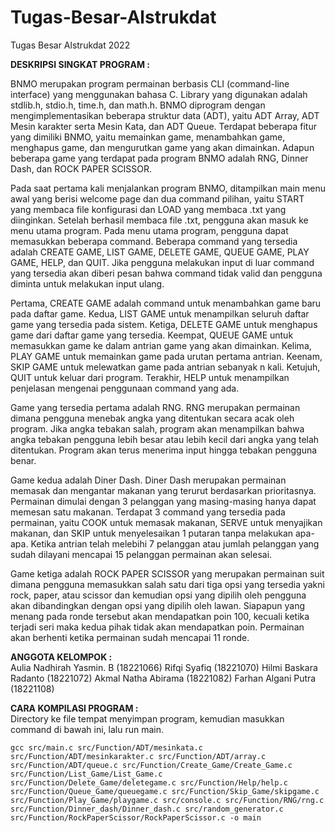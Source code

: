 # Tugas-Besar-Alstrukdat
Tugas Besar Alstrukdat 2022

**DESKRIPSI SINGKAT PROGRAM :**

BNMO merupakan program permainan berbasis CLI (command-line interface) yang menggunakan bahasa C. Library yang digunakan adalah stdlib.h, stdio.h, time.h, dan math.h. BNMO diprogram dengan mengimplementasikan beberapa struktur data (ADT), yaitu ADT Array, ADT Mesin karakter serta Mesin Kata, dan ADT Queue. Terdapat beberapa fitur yang dimiliki BNMO, yaitu memainkan game, menambahkan game, menghapus game, dan mengurutkan game yang akan dimainkan. Adapun beberapa game yang terdapat pada program BNMO adalah RNG, Dinner Dash, dan ROCK PAPER SCISSOR.

Pada saat pertama kali menjalankan program BNMO, ditampilkan main menu awal yang berisi welcome page dan dua command pilihan, yaitu START yang membaca file konfigurasi dan LOAD <filename> yang membaca <filename>.txt yang diinginkan. Setelah berhasil membaca file .txt, pengguna akan masuk ke menu utama program. Pada menu utama program, pengguna dapat memasukkan beberapa command. Beberapa command yang tersedia adalah CREATE GAME, LIST GAME, DELETE GAME, QUEUE GAME, PLAY GAME, HELP, dan QUIT. Jika pengguna melakukan input di luar command yang tersedia akan diberi pesan bahwa command tidak valid dan pengguna diminta untuk melakukan input ulang.

Pertama, CREATE GAME adalah command untuk menambahkan game baru pada daftar	game. Kedua, LIST GAME untuk menampilkan seluruh daftar game yang tersedia pada sistem. Ketiga, DELETE GAME untuk menghapus game dari daftar game yang tersedia. Keempat, QUEUE GAME untuk memasukkan game ke dalam antrian game yang akan dimainkan. Kelima, PLAY GAME untuk memainkan game pada urutan pertama antrian. Keenam, SKIP GAME <n> untuk melewatkan game pada antrian sebanyak n kali. Ketujuh, QUIT untuk keluar dari program. Terakhir, HELP untuk menampilkan penjelasan mengenai penggunaan command yang ada.

Game yang tersedia pertama adalah RNG. RNG merupakan permainan  dimana pengguna menebak angka yang ditentukan secara acak oleh program. Jika angka tebakan salah, program akan menampilkan bahwa angka tebakan pengguna lebih besar atau lebih kecil dari angka yang telah ditentukan. Program akan terus menerima input hingga tebakan pengguna benar.

Game kedua adalah Diner Dash. Diner Dash merupakan permainan memasak dan mengantar makanan yang terurut berdasarkan prioritasnya. Permainan dimulai dengan 3 pelanggan yang masing-masing hanya dapat memesan satu makanan. Terdapat 3 command yang tersedia pada permainan, yaitu COOK untuk memasak makanan, SERVE untuk menyajikan makanan, dan SKIP untuk menyelesaikan 1 putaran tanpa melakukan apa-apa. Ketika antrian telah melebihi 7 pelanggan atau jumlah pelanggan yang sudah dilayani mencapai 15 pelanggan permainan akan selesai.

Game ketiga adalah ROCK PAPER SCISSOR yang merupakan permainan suit dimana pengguna memasukkan salah satu dari tiga opsi yang tersedia yakni rock, paper, atau scissor dan kemudian opsi yang dipilih oleh pengguna akan dibandingkan dengan opsi yang dipilih oleh lawan. Siapapun yang menang pada ronde tersebut akan mendapatkan poin 100, kecuali ketika terjadi seri maka kedua pihak tidak akan mendapatkan poin. Permainan akan berhenti ketika permainan sudah mencapai 11 ronde.

**ANGGOTA KELOMPOK :**  
Aulia Nadhirah Yasmin. B	(18221066)
Rifqi Syafiq				(18221070)
Hilmi Baskara Radanto		(18221072)
Akmal Natha Abirama		(18221082)
Farhan Algani Putra		(18221108)

**CARA KOMPILASI PROGRAM :**  
Directory ke file tempat menyimpan program, kemudian masukkan command di bawah ini, lalu run main.

```
gcc src/main.c src/Function/ADT/mesinkata.c src/Function/ADT/mesinkarakter.c src/Function/ADT/array.c src/Function/ADT/queue.c src/Function/Create_Game/Create_Game.c src/Function/List_Game/List_Game.c src/Function/Delete_Game/deletegame.c src/Function/Help/help.c src/Function/Queue_Game/queuegame.c src/Function/Skip_Game/skipgame.c src/Function/Play_Game/playgame.c src/console.c src/Function/RNG/rng.c src/Function/Dinner_dash/Dinner_dash.c src/random_generator.c src/Function/RockPaperScissor/RockPaperScissor.c -o main
```
